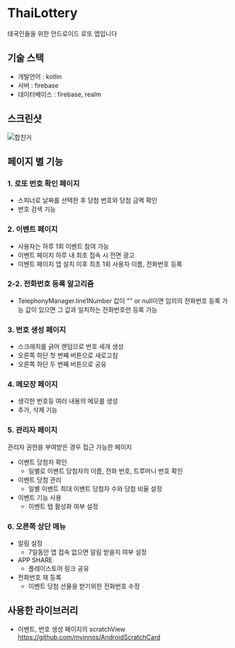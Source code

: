# ThaiLottery
태국인들을 위한 안드로이드 로또 앱입니다  

## 기술 스택
  + 개발언어 : kotlin
  + 서버 : firebase
  + 데이터베이스 : firebase, realm
  

## 스크린샷
![합친거](https://user-images.githubusercontent.com/48876807/91184222-58561a00-e727-11ea-8be2-0e7785bf5fd2.png)



## 페이지 별 기능 
### 1. 로또 번호 확인 페이지
  + 스피너로 날짜를 선택한 후 당첨 번호와 당첨 금액 확인
  + 번호 검색 기능

### 2. 이벤트 페이지
  + 사용자는 하루 1회 이벤트 참여 가능
  + 이벤트 페이지 하루 내 최초 접속 시 전면 광고
  + 이벤트 페이지 앱 설치 이후 최초 1회 사용자 이름, 전화번호 등록

### 2-2. 전화번호 등록 알고리즘
  + TelephonyManager.line1Number 값이
  "" or null이면 임의의 전화번호 등록 가능
  값이 있으면 그 값과 일치하는 전화번호만 등록 가능
  
### 3. 번호 생성 페이지
  + 스크래치를 긁어 랜덤으로 번호 세개 생성
  + 오른쪽 하단 첫 번째 버튼으로 새로고침
  + 오른쪽 하단 두 번째 버튼으로 공유
  
### 4. 메모장 페이지
  + 생각한 번호등 여러 내용의 메모를 생성
  + 추가, 삭제 기능
  
### 5. 관리자 페이지
관리자 권한을 부여받은 경우 접근 가능한 페이지
   + 이벤트 당첨자 확인
      + 일별로 이벤트 당첨자의 이름, 전화 번호, 트루머니 번호 확인
   + 이벤트 당첨 관리
      + 일별 이벤트 최대 이벤트 당첨자 수와 당첨 비율 설정
   + 이벤트 기능 사용
      + 이벤트 탭 활성화 여부 설정
    
### 6. 오른쪽 상단 메뉴
  + 알림 설정
      + 7일동안 앱 접속 없으면 알림 받을지 여부 설정
  + APP SHARE
      + 플레이스토어 링크 공유
  + 전화번호 재 등록
      + 이벤트 당첨 선물을 받기위한 전화번호 수정
      
## 사용한 라이브러리
  + 이벤트, 번호 생성 페이지의 scratchView  
  https://github.com/myinnos/AndroidScratchCard
 
  
  
